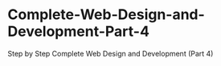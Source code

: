 # Complete-Web-Design-and-Development-Part-4
Step by Step Complete Web Design and Development (Part 4)
